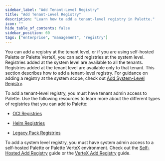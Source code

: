 ```yaml
---
sidebar_label: "Add Tenant-Level Registry"
title: "Add Tenant-Level Registry"
description: "Learn how to add a tenant-level registry in Palette."
icon: ""
hide_table_of_contents: false
sidebar_position: 60
tags: ["enterprise", "management", "registry"]
---
```


You can add a registry at the tenant level, or if you are using self-hosted Palette or Palette VerteX, you can add registries at the system level. Registries added at the system level are available to all the tenants. Registries added at the tenant level are available only to that tenant. This section describes how to add a tenant-level registry. For guidance on adding a registry at the system scope, check out [Add System-Level Registry](../enterprise-version/system-management/add-registry.md). 


To add a tenant-level registry, you must have tenant admin access to Palette. Use the following resources to learn more about the different types of registries that you can add to Palette:

- [OCI Registries](../registries-and-packs/registries/oci-registry/oci-registry.md)

- [Helm Registries](../registries-and-packs/registries/helm-charts.md)

- [Legacy Pack Registries](../registries-and-packs/registries/pack-registries.md)


To add a system level registry, you must have system admin access to a self-hosted Palette or Palette VerteX environment. Check out the [Self-Hosted Add Registry](../enterprise-version/system-management/add-registry.md) guide or the [VerteX Add Registry](../vertex/system-management/add-registry.md) guide.